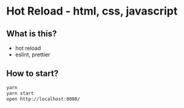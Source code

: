 # Hot Reload - html, css, javascript

## What is this?

- hot reload
- eslint, prettier

## How to start?

```sh
yarn
yarn start
open http://localhost:8080/
```
